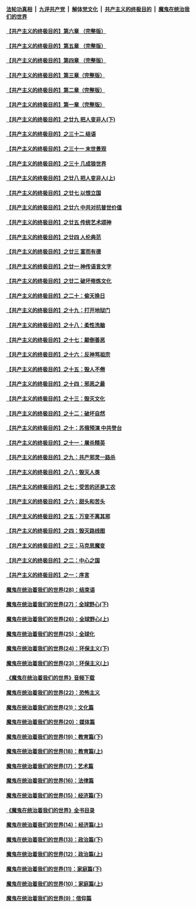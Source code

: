 ####  [法轮功真相](../../../../basic/blob/master/README.md?t=05142002) &nbsp;|&nbsp; [九评共产党](../../../../9ping.md/blob/master/README.md?t=05142002) &nbsp;|&nbsp; [解体党文化](../../../../jtdwh.md/blob/master/README.md?t=05142002)  &nbsp;|&nbsp; [共产主义的终极目的](../../../../gczydzjmd.md/blob/master/README.md?t=05142002) &nbsp;|&nbsp; [魔鬼在统治我们的世界](../../../../mgztzwmdsj.md/blob/master/README.md?t=05142002) 

#### [【共产主义的终极目的】第六章 （完整版）](../pages/nsc422/n11428913.md?t=05142002) 

#### [【共产主义的终极目的】第五章 （完整版）](../pages/nsc422/n11428912.md?t=05142002) 

#### [【共产主义的终极目的】第四章 （完整版）](../pages/nsc422/n11428907.md?t=05142002) 

#### [【共产主义的终极目的】第三章（完整版）](../pages/nsc422/n11428848.md?t=05142002) 

#### [【共产主义的终极目的】第二章（完整版）](../pages/nsc422/n11428831.md?t=05142002) 

#### [【共产主义的终极目的】第一章（完整版）](../pages/nsc422/n11417651.md?t=05142002) 

#### [【共产主义的终极目的】之廿九 把人变非人(下)](../pages/nsc422/n11344140.md?t=05142002) 

#### [【共产主义的终极目的】之三十二 结语](../pages/nsc422/n11360535.md?t=05142002) 

#### [【共产主义的终极目的】之三十一 末世景观](../pages/nsc422/n11351129.md?t=05142002) 

#### [【共产主义的终极目的】之三十 几成狼世界](../pages/nsc422/n11348280.md?t=05142002) 

#### [【共产主义的终极目的】之廿八 把人变非人(上)](../pages/nsc422/n11340492.md?t=05142002) 

#### [【共产主义的终极目的】之廿七 以恨立国](../pages/nsc422/n11336944.md?t=05142002) 

#### [【共产主义的终极目的】之廿六 中共对抗普世价值](../pages/nsc422/n11324785.md?t=05142002) 

#### [【共产主义的终极目的】之廿五 传统艺术颂神](../pages/nsc422/n11296396.md?t=05142002) 

#### [【共产主义的终极目的】之廿四 人伦典范](../pages/nsc422/n11296397.md?t=05142002) 

#### [【共产主义的终极目的】之廿三 富而有德](../pages/nsc422/n11283598.md?t=05142002) 

#### [【共产主义的终极目的】之廿一 神传语言文字](../pages/nsc422/n11263265.md?t=05142002) 

#### [【共产主义的终极目的】之廿二 破坏修炼文化](../pages/nsc422/n11245728.md?t=05142002) 

#### [【共产主义的终极目的】之二十：偷天换日](../pages/nsc422/n11238846.md?t=05142002) 

#### [【共产主义的终极目的】之十九：打开地狱门](../pages/nsc422/n11206376.md?t=05142002) 

#### [【共产主义的终极目的】之十八：柔性洗脑](../pages/nsc422/n11199994.md?t=05142002) 

#### [【共产主义的终极目的】之十七：颠倒善恶](../pages/nsc422/n11179782.md?t=05142002) 

#### [【共产主义的终极目的】之十六：反神骂祖宗](../pages/nsc422/n11166798.md?t=05142002) 

#### [【共产主义的终极目的】之十五：毁人不倦](../pages/nsc422/n11166792.md?t=05142002) 

#### [【共产主义的终极目的】之十四：邪恶之最](../pages/nsc422/n11150249.md?t=05142002) 

#### [【共产主义的终极目的】之十三：毁灭文化](../pages/nsc422/n11135227.md?t=05142002) 

#### [【共产主义的终极目的】之十二：破坏自然](../pages/nsc422/n11135214.md?t=05142002) 

#### [【共产主义的终极目的】之十：苏俄预演 中共登台](../pages/nsc422/n11118424.md?t=05142002) 

#### [【共产主义的终极目的】之十一：屠杀精英](../pages/nsc422/n11118442.md?t=05142002) 

#### [【共产主义的终极目的】之九：共产邪灵一路杀](../pages/nsc422/n11114139.md?t=05142002) 

#### [【共产主义的终极目的】之八：毁灭人类](../pages/nsc422/n11108503.md?t=05142002) 

#### [【共产主义的终极目的】之七：受苦的还是工农](../pages/nsc422/n11101809.md?t=05142002) 

#### [【共产主义的终极目的】之六：甜头和苦头](../pages/nsc422/n11096971.md?t=05142002) 

#### [【共产主义的终极目的】之五：万变不离其邪](../pages/nsc422/n11091285.md?t=05142002) 

#### [【共产主义的终极目的】之四：毁灭路线图](../pages/nsc422/n11086284.md?t=05142002) 

#### [【共产主义的终极目的】之三：马克思魔变](../pages/nsc422/n11061941.md?t=05142002) 

#### [【共产主义的终极目的】之二：中心之国](../pages/nsc422/n11047728.md?t=05142002) 

#### [【共产主义的终极目的】之一：序言](../pages/nsc422/n11086077.md?t=05142002) 

#### [魔鬼在统治着我们的世界(28)：结束语](../pages/nsc422/n10936246.md?t=05142002) 

#### [魔鬼在统治着我们的世界(27)：全球野心(下)](../pages/nsc422/n10928319.md?t=05142002) 

#### [魔鬼在统治着我们的世界(26)：全球野心(上)](../pages/nsc422/n10900318.md?t=05142002) 

#### [魔鬼在统治着我们的世界(25)：全球化](../pages/nsc422/n10788205.md?t=05142002) 

#### [魔鬼在统治着我们的世界(24)：环保主义(下)](../pages/nsc422/n10695307.md?t=05142002) 

#### [魔鬼在统治着我们的世界(23)：环保主义(上)](../pages/nsc422/n10688613.md?t=05142002) 

#### [《魔鬼在统治着我们的世界》音频下载](../pages/nsc422/n10635553.md?t=05142002) 

#### [魔鬼在统治着我们的世界(22)：恐怖主义](../pages/nsc422/n10614727.md?t=05142002) 

#### [魔鬼在统治着我们的世界(21)：文化篇](../pages/nsc422/n10597706.md?t=05142002) 

#### [魔鬼在统治着我们的世界(20)：媒体篇](../pages/nsc422/n10586579.md?t=05142002) 

#### [魔鬼在统治着我们的世界(19)：教育篇(下)](../pages/nsc422/n10564808.md?t=05142002) 

#### [魔鬼在统治着我们的世界(18)：教育篇(上)](../pages/nsc422/n10526970.md?t=05142002) 

#### [魔鬼在统治着我们的世界(17)：艺术篇](../pages/nsc422/n10499093.md?t=05142002) 

#### [魔鬼在统治着我们的世界(16)：法律篇](../pages/nsc422/n10485969.md?t=05142002) 

#### [魔鬼在统治着我们的世界(15)：经济篇(下)](../pages/nsc422/n10469975.md?t=05142002) 

#### [《魔鬼在统治着我们的世界》全书目录](../pages/nsc422/n10464261.md?t=05142002) 

#### [魔鬼在统治着我们的世界(14)：经济篇(上)](../pages/nsc422/n10457370.md?t=05142002) 

#### [魔鬼在统治着我们的世界(13)：政治篇(下)](../pages/nsc422/n10448270.md?t=05142002) 

#### [魔鬼在统治着我们的世界(12)：政治篇(上)](../pages/nsc422/n10444576.md?t=05142002) 

#### [魔鬼在统治着我们的世界(11)：家庭篇(下)](../pages/nsc422/n10440961.md?t=05142002) 

#### [魔鬼在统治着我们的世界(10)：家庭篇(上)](../pages/nsc422/n10435448.md?t=05142002) 

#### [魔鬼在统治着我们的世界(9)：信仰篇](../pages/nsc422/n10432159.md?t=05142002) 


